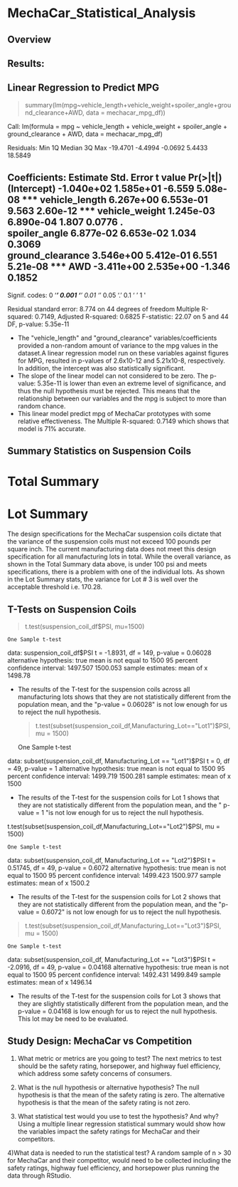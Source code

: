 # MechaCar_Statistical_Analysis
## Overview


## Results:

## Linear Regression to Predict MPG
> summary(lm(mpg~vehicle_length+vehicle_weight+spoiler_angle+ground_clearance+AWD, data = mechacar_mpg_df))

Call:
lm(formula = mpg ~ vehicle_length + vehicle_weight + spoiler_angle + 
    ground_clearance + AWD, data = mechacar_mpg_df)

Residuals:
     Min       1Q   Median       3Q      Max 
-19.4701  -4.4994  -0.0692   5.4433  18.5849 

Coefficients:
                   Estimate Std. Error t value Pr(>|t|)    
(Intercept)      -1.040e+02  1.585e+01  -6.559 5.08e-08 ***
vehicle_length    6.267e+00  6.553e-01   9.563 2.60e-12 ***
vehicle_weight    1.245e-03  6.890e-04   1.807   0.0776 .  
spoiler_angle     6.877e-02  6.653e-02   1.034   0.3069    
ground_clearance  3.546e+00  5.412e-01   6.551 5.21e-08 ***
AWD              -3.411e+00  2.535e+00  -1.346   0.1852    
---
Signif. codes:  0 ‘***’ 0.001 ‘**’ 0.01 ‘*’ 0.05 ‘.’ 0.1 ‘ ’ 1 '

Residual standard error: 8.774 on 44 degrees of freedom
Multiple R-squared:  0.7149,	Adjusted R-squared:  0.6825 
F-statistic: 22.07 on 5 and 44 DF,  p-value: 5.35e-11

- The "vehicle_length" and "ground_clearance" variables/coefficients provided a non-random amount of variance to the mpg values in the dataset.A linear regression model run on these variables against figures for MPG, resulted in p-values of 2.6x10-12 and 5.21x10-8, respectively. In addition, the intercept was also statistically significant.
- The slope of the linear model can not considered to be zero. The p-value: 5.35e-11 is lower than even an extreme level of significance, and thus the null hypothesis must be rejected. This means that the relationship between our variables and the mpg is subject to more than random chance.
- This linear model predict mpg of MechaCar prototypes with some relative effectiveness. The 
Multiple R-squared: 0.7149 which shows that model is 71% accurate.

## Summary Statistics on Suspension Coils
# Total Summary

# Lot Summary

The design specifications for the MechaCar suspension coils dictate that the variance of the suspension coils must not exceed 100 pounds per square inch. The current manufacturing data does not meet this design specification for all manufacturing lots in total. While the overall variance, as shown in the Total Summary data above, is under 100 psi and meets specifications, there is a problem with one of the individual lots. As shown in the Lot Summary stats, the variance for Lot # 3 is well over the acceptable threshold i.e. 170.28.

## T-Tests on Suspension Coils

> t.test(suspension_coil_df$PSI, mu=1500)

	One Sample t-test

data:  suspension_coil_df$PSI
t = -1.8931, df = 149, p-value = 0.06028
alternative hypothesis: true mean is not equal to 1500
95 percent confidence interval:
 1497.507 1500.053
sample estimates:
mean of x 
  1498.78 
- The  results of the T-test for the suspension coils across all manufacturing lots shows that they are not statistically different from the population mean, and the "p-value = 0.06028" is not low enough  for us to reject the null hypothesis.


  > t.test(subset(suspension_coil_df,Manufacturing_Lot=="Lot1")$PSI, mu = 1500)

	One Sample t-test

data:  subset(suspension_coil_df, Manufacturing_Lot == "Lot1")$PSI
t = 0, df = 49, p-value = 1
alternative hypothesis: true mean is not equal to 1500
95 percent confidence interval:
 1499.719 1500.281
sample estimates:
mean of x 
     1500 
- The results of the T-test for the suspension coils for Lot 1 shows that they are not statistically different from the population mean, and the " p-value = 1 "is not low enough  for us to reject the null hypothesis.
>
 t.test(subset(suspension_coil_df,Manufacturing_Lot=="Lot2")$PSI, mu = 1500)

	One Sample t-test

data:  subset(suspension_coil_df, Manufacturing_Lot == "Lot2")$PSI
t = 0.51745, df = 49, p-value = 0.6072
alternative hypothesis: true mean is not equal to 1500
95 percent confidence interval:
 1499.423 1500.977
sample estimates:
mean of x 
   1500.2 
- The results of the T-test for the suspension coils for Lot 2 shows that they are not statistically different from the population mean, and the "p-value = 0.6072" is not low enough for us to reject the null hypothesis.

> t.test(subset(suspension_coil_df,Manufacturing_Lot=="Lot3")$PSI, mu = 1500)

	One Sample t-test

data:  subset(suspension_coil_df, Manufacturing_Lot == "Lot3")$PSI
t = -2.0916, df = 49, p-value = 0.04168
alternative hypothesis: true mean is not equal to 1500
95 percent confidence interval:
 1492.431 1499.849
sample estimates:
mean of x 
  1496.14 
- The results of the T-test for the suspension coils for Lot 3 shows that they are slightly statistically different from the population mean, and the p-value = 0.04168 is low enough for us to reject the null hypothesis. This lot may be need to be evaluated.

## Study Design: MechaCar vs Competition

1) What metric or metrics are you going to test?
The next metrics to test should be the safety rating, horsepower, and highway fuel efficiency, which address some safety concerns of consumers.

2) What is the null hypothesis or alternative hypothesis?
The null hypothesis is that the mean of the safety rating is zero. The alternative hypothesis is that the mean of the safety rating is not zero.

3) What statistical test would you use to test the hypothesis? And why?
Using a multiple linear regression statistical summary would show how the variables impact the safety ratings for MechaCar and their competitors.

4)What data is needed to run the statistical test?
A random sample of n > 30 for MechaCar and their competitor, would need to be collected including the safety ratings, highway fuel efficiency, and horsepower plus running the data through RStudio.






